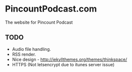 # PincountPodcast.com
The website for Pincount Podcast

## TODO
* Audio file handling.
* RSS render.
* Nice design - http://jekyllthemes.org/themes/thinkspace/
* HTTPS (Not letsencrypt due to itunes server issue)
